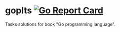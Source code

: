 # goplts [![Go Report Card](https://goreportcard.com/badge/github.com/krasoffski/goplts)](https://goreportcard.com/report/github.com/krasoffski/goplts)
Tasks solutions for book "Go programming language".
